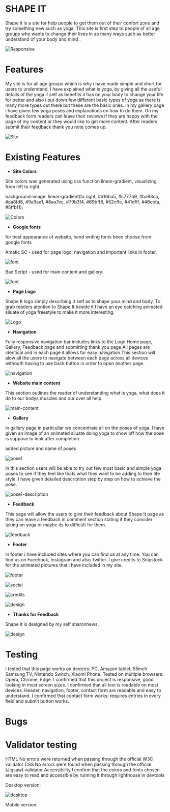 # SHAPE IT

Shape it  is a site for help people to get them out of their confort zone and try something new such as yoga. This site is first step to people of all age groups who wants to change their lives in so many ways such as better understand of your body and mind .

![Responsive](assets/readme/responsive-site.png)

# Features

My site is for all age groups which is why i have made simple and short for users to understand. I have explained what is yoga, by giving all the useful details of the yoga it self as benefits it has on your body to change your life for better and also i put down few different basic types of yoga as there is many more types out there but these are the basic ones. 
In my gallery page i have given few yoga poses and explanations on how to do them.
On my feedback form readers can leave their reviews if they are happy with the page of my content or they would like to get more content. After readers submit their feedback thank you note comes up.

![Site](assets/readme/site2.png)

# Existing Features

- __Site Colors__

Site colors was generated using css function linear-gradient, visualizing from left to right.

background-image: linear-gradient(to right, #d16ba5, #c777b9, #ba83ca, #aa8fd8, #9a9ae1, #8aa7ec, #79b3f4, #69bff8, #52cffe, #41dfff, #46eefa, #5ffbf1);

![Colors](assets/readme/site-colors.png)

- __Google fonts__

for best appearance of website, hand writing fonts been choose from google fonts

Amatic SC - used for page logo, navigation and important links in footer.

![font](assets/readme/amatic-sc.png)

Bad Script - used for main content and gallery.

![font](assets/readme/bad-script.png)

- __Page Logo__

Shape It logo simply describing it self as to shape your mind and body. To grab readers atention to Shape It beside it I have an eye catching animated siluate of yoga freestyle to make it more interesting.

![Logo](assets/readme/site-logo.png)

- __Navigation__

Fully responsive navigation bar includes links to the Logo Home page, Gallery, Feedback page and submitting thank you page.All pages are identical and in each page it allows for easy navigation.This section will alow all the users to navigate between each page across all devices withouth having to use back button in order to open another page.

![navigation](assets/readme/site-nav.png)

- __Website main content__

This section outlines the reader of understanding what is yoga, what does it do to our bodys muscles and our over all help.

![main-content](assets/readme/site-main-content.png)

- __Gallery__

In gallery page in particullar we concentrate all on the poses of yoga.
I have given an image of an animated siluate doing yoga to show off how the pose is suppose to look after completion.

added picture and name of poses

![pose1](assets/readme/dog.png)

In this section users will be able to try out few most basic and simple yoga poses to see if they feel like thats what they want to be adding to their life style. I have given detailed description step by step on how to achieve the pose.

![pose1-description](assets/readme/dog-desc.png)

- __Feedback__

This page will allow the users to give their feedback about Shape It page as they can leave a feedback in comment section stating if they consider taking on yoga or maybe its to difficult for them.

![feedback](assets/readme/feedback.png)

- __Footer__

In footer i have included sites where you can find us at any time. You can find us on Facebook, Instagram and also Twitter. I give credits to Snipstock for the animated pictures that i have included in my site.

![footer](assets/readme/footer.png)

![social](assets/readme/social.png)

![credits](assets/readme/credits.png)

![design](assets/readme/design.png)

- __Thanks for Feedback__

Shape it is designed by my self sharonhews.

![design](assets/readme/design.png)


# Testing

I tested that this page works on devices: PC, Amazon tablet, 55inch Samsung TV, Nintendo Switch, Xiaomi Phone.
Tested on multiple browsers: Opera, Chrome, Edge.
I confirmed that this project is responsive, good looking in most screen sizes.
I confirmed that all text is readable on most devices.
Header, navigation, footer, contact form are readable and easy to understand.
I confirmed that contact form works: requires entries in every field and submit button works.

# Bugs

# Validator testing

HTML
No errors were returned when passing through the official W3C validator
CSS
No errors were found when passing through the official (Jigsaw) validator
Accessibility
I confirm that the colors and fonts chosen are easy to read and accessible by running it through lighthouse in devtools

Desktop version:

![desktop](assets/readme/lighthouse.png)

Mobile version:

